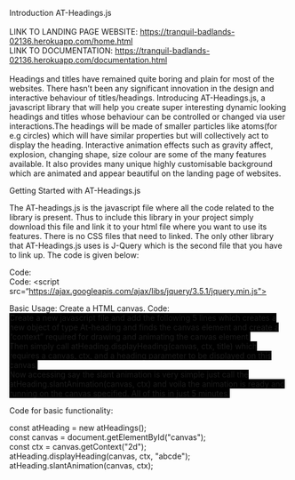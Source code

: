 Introduction AT-Headings.js <br /> <br />
LINK TO LANDING PAGE WEBSITE: https://tranquil-badlands-02136.herokuapp.com/home.html <br />
LINK TO DOCUMENTATION: https://tranquil-badlands-02136.herokuapp.com/documentation.html <br /> <br />
Headings and titles have remained quite boring and plain for most of the websites. There hasn’t
been any significant innovation in the design and interactive behaviour of titles/headings.
Introducing AT-Headings.js, a javascript library that will help you create super interesting dynamic
looking headings and titles whose behaviour can be controlled or changed via user
interactions.The headings will be made of smaller particles like atoms(for e.g circles) which will
have similar properties but will collectively act to display the heading. Interactive animation effects
such as gravity affect, explosion, changing shape, size colour are some of the many features
available. It also provides many unique highly customisable background which are animated and appear beautiful on the landing page of websites. <br />

Getting Started with AT-Headings.js <br />

The AT-headings.js is the javascript file where all the code related to the library is present. Thus to include this library in your project simply download this file and link it to your html file where you want to use its features. There is no CSS files that need to linked. The only other library that AT-Headings.js uses is J-Query which is the second file that you have to link up. The code is given below: <br />

Code: <script src=“PathOfYourFile/AT-headings.js”></script> <br />
Code: <script src=“https://ajax.googleapis.com/ajax/libs/jquery/3.5.1/jquery.min.js"></script> <br />

Basic Usage:
Create a HTML canvas. Code: <canvas id="canvas6" width="1250" height="600" style="background: black;"> <br />
Create a new javascript file and add the following 5 lines which creates a new object of type At-heading and finds the canvas element and create a “context” required for drawing and animating the canvas element. <br />
Then simply call atHeading.displayHeading(canvas, ctx, title) which requires a canvas, ctx, and a heading parameter to be displayed on this canvas. <br />
Now accessing say the slant animation is very simple just call the atHeading.slantAnimation(canvas, ctx) and voila the animation is ready and running on the canvas specified. All of this in just 5 minutes. <br />

Code for basic functionality: <br />

const atHeading = new atHeadings(); <br />
const canvas = document.getElementById("canvas"); <br />
const ctx = canvas.getContext("2d"); <br />
atHeading.displayHeading(canvas, ctx, "abcde"); <br />
atHeading.slantAnimation(canvas, ctx); <br />
